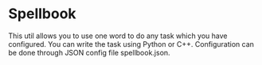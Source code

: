 # Spellbook
This util allows you to use one word to do any task which you have configured. You can write the task using Python or C++. Configuration can be done through JSON config file spellbook.json.
